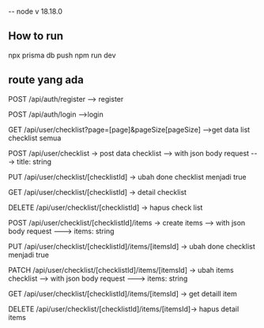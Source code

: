 -- node v 18.18.0

## How to run

npx prisma db push
npm run dev

## route yang ada

POST /api/auth/register --> register

POST /api/auth/login -->login

GET /api/user/checklist?page=[page]&pageSize[pageSize] -->get data list checklist semua


POST /api/user/checklist -> post data checklist
--> with json body request
---> title: string


PUT /api/user/checklist/[checklistId] -> ubah done checklist menjadi true


GET /api/user/checklist/[checklistId] -> detail checklist


DELETE /api/user/checklist/[checklistId] -> hapus check list



POST /api/user/checklist/[checklistId]/items -> create items
--> with json body request
---> items: string


PUT /api/user/checklist/[checklistId]/items/[itemsId] -> ubah done checklist menjadi true


PATCH /api/user/checklist/[checklistId]/items/[itemsId] -> ubah items checklist 
--> with json body request
---> items: string


GET /api/user/checklist/[checklistId]/items/[itemsId] -> get detaill item


DELETE /api/user/checklist/[checklistId]/items/[itemsId]-> hapus detail items
